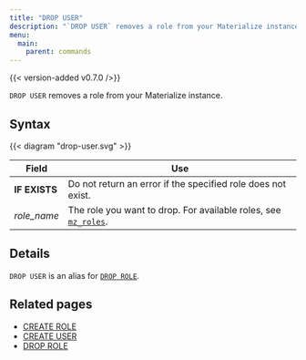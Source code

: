 ```yaml
---
title: "DROP USER"
description: "`DROP USER` removes a role from your Materialize instance."
menu:
  main:
    parent: commands
---
```


{{< version-added v0.7.0 />}}

`DROP USER` removes a role from your Materialize instance.

## Syntax

{{< diagram "drop-user.svg" >}}

Field | Use
------|-----
**IF EXISTS** | Do not return an error if the specified role does not exist.
_role_name_ | The role you want to drop. For available roles, see [`mz_roles`](/sql/system-catalog/#mz_roles).

## Details

`DROP USER` is an alias for [`DROP ROLE`](../drop-role).

## Related pages

- [CREATE ROLE](../create-role)
- [CREATE USER](../create-user)
- [DROP ROLE](../drop-role)
